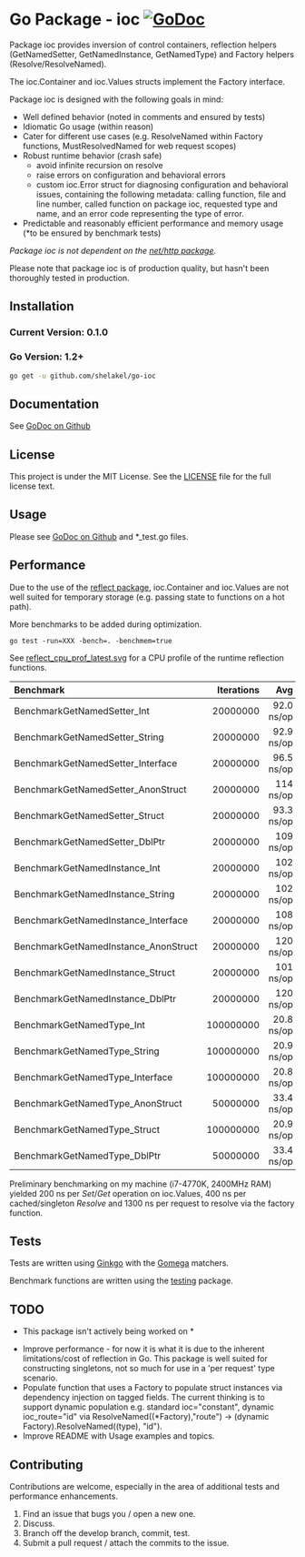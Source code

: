 # Go Package - ioc  [![GoDoc](http://godoc.org/github.com/shelakel/go-ioc?status.png)](http://godoc.org/github.com/shelakel/go-ioc)

Package ioc provides inversion of control containers, reflection helpers (GetNamedSetter, GetNamedInstance, GetNamedType) and Factory helpers (Resolve/ResolveNamed).

The ioc.Container and ioc.Values structs implement the Factory interface.

Package ioc is designed with the following goals in mind:

 - Well defined behavior (noted in comments and ensured by tests)
 - Idiomatic Go usage (within reason)
 - Cater for different use cases (e.g. ResolveNamed within Factory functions, MustResolvedNamed for web request scopes)
 - Robust runtime behavior (crash safe)
   - avoid infinite recursion on resolve
   - raise errors on configuration and behavioral errors
   - custom ioc.Error struct for diagnosing configuration and behavioral issues, containing the following metadata:
     calling function, file and line number, called function on package ioc, requested type and name, and an error code representing the type of error.
 - Predictable and reasonably efficient performance and memory usage (*to be ensured by benchmark tests)

_Package ioc is not dependent on the [net/http package](http://golang.org/pkg/net/http)._

Please note that package ioc is of production quality, but hasn't been thoroughly tested in production.

Installation
------------

### Current Version: 0.1.0
### Go Version: 1.2+

```sh
go get -u github.com/shelakel/go-ioc
```
Documentation
-------------

See [GoDoc on Github](http://godoc.org/github.com/shelakel/go-ioc)

License
------------------

This project is under the MIT License. See the [LICENSE](https://github.com/shelakel/go-ioc/blob/master/LICENSE) file for the full license text.

Usage
-----

Please see [GoDoc on Github](http://godoc.org/github.com/shelakel/go-ioc) and *_test.go files.

Performance
-----------

Due to the use of the [reflect package](http://golang.org/pkg/reflect/),
ioc.Container and ioc.Values are not well suited for temporary storage (e.g. passing state to functions on a hot path).

More benchmarks to be added during optimization.

    go test -run=XXX -bench=. -benchmem=true

See [reflect_cpu_prof_latest.svg](https://github.com/shelakel/go-ioc/blob/master/reflect_cpu_prof_latest.svg) for a CPU profile of the runtime reflection functions.

| Benchmark | Iterations | Avg | Alloc | # Alloc |
| :-------- | ---------: | --: | ----: | ------: |
| BenchmarkGetNamedSetter_Int | 20000000 | 92.0 ns/op | 33 B/op | 1 allocs/op |
| BenchmarkGetNamedSetter_String | 20000000 | 92.9 ns/op | 33 B/op | 1 allocs/op |
| BenchmarkGetNamedSetter_Interface | 20000000 | 96.5 ns/op | 33 B/op | 1 allocs/op |
| BenchmarkGetNamedSetter_AnonStruct | 20000000 | 114 ns/op | 33 B/op | 1 allocs/op |
| BenchmarkGetNamedSetter_Struct | 20000000 | 93.3 ns/op | 33 B/op | 1 allocs/op |
| BenchmarkGetNamedSetter_DblPtr | 20000000 | 109 ns/op | 33 B/op | 1 allocs/op |
| BenchmarkGetNamedInstance_Int | 20000000 | 102 ns/op | 33 B/op | 1 allocs/op |
| BenchmarkGetNamedInstance_String | 20000000 | 102 ns/op | 33 B/op | 1 allocs/op |
| BenchmarkGetNamedInstance_Interface | 20000000 | 108 ns/op | 33 B/op | 1 allocs/op |
| BenchmarkGetNamedInstance_AnonStruct | 20000000 | 120 ns/op | 33 B/op | 1 allocs/op |
| BenchmarkGetNamedInstance_Struct | 20000000 | 101 ns/op | 33 B/op | 1 allocs/op |
| BenchmarkGetNamedInstance_DblPtr | 20000000 | 120 ns/op | 33 B/op | 1 allocs/op |
| BenchmarkGetNamedType_Int | 100000000 | 20.8 ns/op | 0 B/op | 0 allocs/op |
| BenchmarkGetNamedType_String | 100000000 | 20.9 ns/op | 0 B/op | 0 allocs/op |
| BenchmarkGetNamedType_Interface | 100000000 | 20.8 ns/op | 0 B/op | 0 allocs/op |
| BenchmarkGetNamedType_AnonStruct | 50000000 | 33.4 ns/op | 0 B/op | 0 allocs/op |
| BenchmarkGetNamedType_Struct | 100000000 | 20.9 ns/op | 0 B/op | 0 allocs/op |
| BenchmarkGetNamedType_DblPtr | 50000000 | 33.4 ns/op | 0 B/op | 0 allocs/op |

Preliminary benchmarking on my machine (i7-4770K, 2400MHz RAM) yielded 200 ns per *Set*/*Get* operation on ioc.Values, 400 ns per cached/singleton *Resolve* and 1300 ns per request to resolve via the factory function.

Tests
-----

Tests are written using [Ginkgo](http://onsi.github.io/ginkgo/) with the [Gomega](http://onsi.github.io/gomega/) matchers.

Benchmark functions are written using the [testing](http://golang.org/pkg/testing/) package.

TODO
----

* This package isn't actively being worked on *

 - Improve performance - for now it is what it is due to the inherent limitations/cost of reflection in Go. This package is well suited for constructing singletons, not so much for use in a 'per request' type scenario.
 - Populate function that uses a Factory to populate struct instances via dependency injection on tagged fields.
   The current thinking is to support dynamic population e.g. standard ioc="constant", dynamic ioc_route="id" via ResolveNamed((*Factory),"route") ->
   (dynamic Factory).ResolveNamed((type), "id").
 - Improve README with Usage examples and topics.

Contributing
-------------

Contributions are welcome, especially in the area of additional tests and performance enhancements.

 1. Find an issue that bugs you / open a new one.
 2. Discuss.
 3. Branch off the develop branch, commit, test.
 4. Submit a pull request / attach the commits to the issue.
